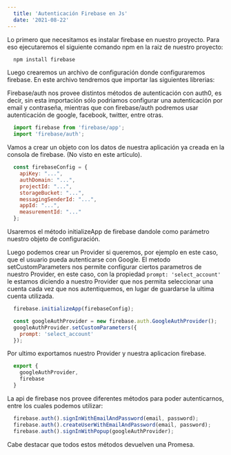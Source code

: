 ```yaml
---
  title: 'Autenticación Firebase en Js'
  date: '2021-08-22'
---
```


Lo primero que necesitamos es instalar firebase en nuestro proyecto.
Para eso ejecutaremos el siguiente comando npm en la raiz de nuestro proyecto:

```js
  npm install firebase
```

Luego crearemos un archivo de configuración donde configuraremos firebase.
En este archivo tendremos que importar las siguientes librerias:

Firebase/auth nos provee distintos métodos de autenticación con auth0, es decir, sin esta importación sólo podriamos configurar una autenticación por email y contraseña, mientras que con firebase/auth podremos usar autenticación de google, facebook, twitter, entre otras.

```js
  import firebase from 'firebase/app';
  import 'firebase/auth';
```

Vamos a crear un objeto con los datos de nuestra aplicación ya creada en la consola de firebase. (No visto en este artículo).

```js
  const firebaseConfig = {
    apiKey: "...",
    authDomain: "...",
    projectId: "...",
    storageBucket: "...",
    messagingSenderId: "...",
    appId: "...",
    measurementId: "..."
  };
```

Usaremos el método initializeApp de firebase dandole como parámetro nuestro objeto de configuración.

Luego podemos crear un Provider si queremos, por ejemplo en este caso, que el usuario pueda autenticarse con Google.
El metodo setCustomParameters nos permite configurar ciertos parametros de nuestro Provider, en este caso, con la propiedad ``prompt: 'select_account'`` le estamos diciendo a nuestro Provider que nos permita seleccionar una cuenta cada vez que nos autentiquemos, en lugar de guardarse la ultima cuenta utilizada.

```js
  firebase.initializeApp(firebaseConfig);

  const googleAuthProvider = new firebase.auth.GoogleAuthProvider();
  googleAuthProvider.setCustomParameters({
    prompt: 'select_account'
  });
```

Por ultimo exportamos nuestro Provider y nuestra aplicacion firebase.

```js
  export {
    googleAuthProvider,
    firebase
  }
```

La api de firebase nos provee diferentes métodos para poder autenticarnos, entre los cuales podemos utilizar:

```js
  firebase.auth().signInWithEmailAndPassword(email, password);
  firebase.auth().createUserWithEmailAndPassword(email, password);
  firebase.auth().signInWithPopup(googleAuthProvider);
```

Cabe destacar que todos estos métodos devuelven una Promesa.

